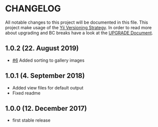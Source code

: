 # CHANGELOG

All notable changes to this project will be documented in this file. This project make usage of the [Yii Versioning Strategy](https://github.com/yiisoft/yii2/blob/master/docs/internals/versions.md). In order to read more about upgrading and BC breaks have a look at the [UPGRADE Document](UPGRADE.md).

## 1.0.2 (22. August 2019)

+ [#6](https://github.com/luyadev/luya-module-gallery/pull/6) Added sorting to gallery images

## 1.0.1 (4. September 2018)

+ Added view files for default output
+ Fixed readme

## 1.0.0 (12. December 2017)

+ first stable release
